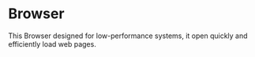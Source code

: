 # Browser
This Browser designed for low-performance systems, it open quickly and efficiently load web pages.
